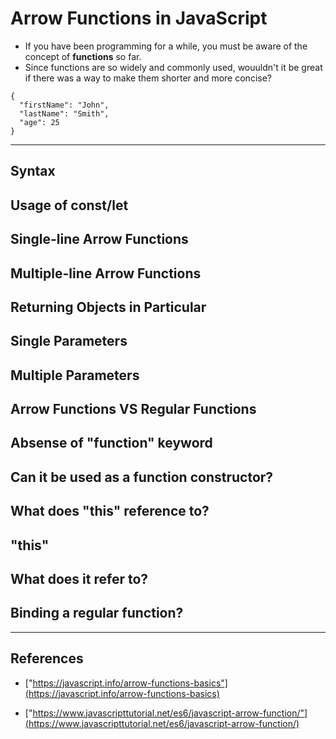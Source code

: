 # Arrow Functions in JavaScript

- If you have been programming for a while, you must be aware of the concept of __functions__ so far.
- Since functions are so widely and commonly used, wouuldn't it be great if there was a way to make them shorter and more concise?

```
{
  "firstName": "John",
  "lastName": "Smith",
  "age": 25
}
```

---

## Syntax

## Usage of const/let

## Single-line Arrow Functions

## Multiple-line Arrow Functions

## Returning Objects in Particular

## Single Parameters

## Multiple Parameters

## Arrow Functions VS Regular Functions

## Absense of "function" keyword

## Can it be used as a function constructor?

## What does "this" reference to?

## "this"

## What does it refer to?

## Binding a regular function?

---

## References

- ["https://javascript.info/arrow-functions-basics"](https://javascript.info/arrow-functions-basics)

- ["https://www.javascripttutorial.net/es6/javascript-arrow-function/"](https://www.javascripttutorial.net/es6/javascript-arrow-function/)
